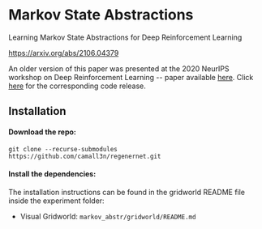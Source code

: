# Markov State Abstractions

Learning Markov State Abstractions for Deep Reinforcement Learning

https://arxiv.org/abs/2106.04379

An older version of this paper was presented at the 2020 NeurIPS workshop on Deep Reinforcement Learning -- paper available [here](http://irl.cs.brown.edu/pubs/markov_state_abstractions_ws.pdf). Click [here](https://github.com/camall3n/markov-state-abstractions/tree/v2020.12.14-neurips_deep_rl_workshop) for the corresponding code release.

## Installation

#### Download the repo:
```
git clone --recurse-submodules https://github.com/camall3n/regenernet.git
```

#### Install the dependencies:

The installation instructions can be found in the gridworld README file inside the experiment folder:
- Visual Gridworld: `markov_abstr/gridworld/README.md`
